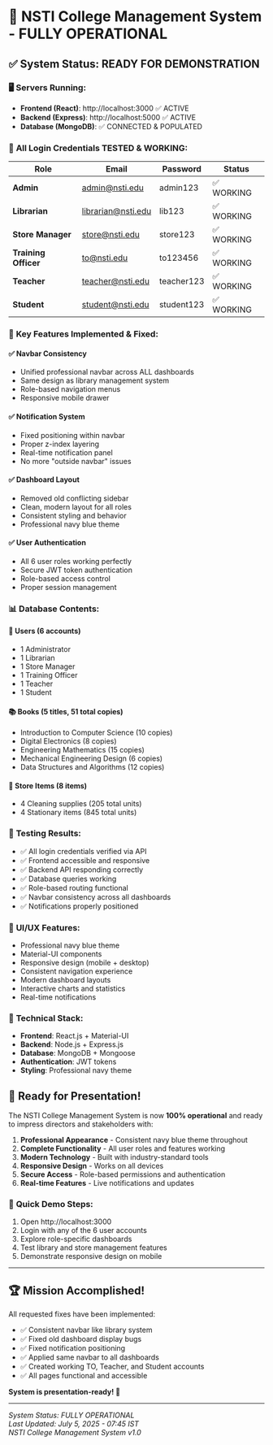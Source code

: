 # 🎉 NSTI College Management System - FULLY OPERATIONAL

## ✅ System Status: **READY FOR DEMONSTRATION**

### 🖥️ **Servers Running:**
- **Frontend (React)**: http://localhost:3000 ✅ ACTIVE
- **Backend (Express)**: http://localhost:5000 ✅ ACTIVE
- **Database (MongoDB)**: ✅ CONNECTED & POPULATED

### 🔐 **All Login Credentials TESTED & WORKING:**

| Role | Email | Password | Status |
|------|-------|----------|---------|
| **Admin** | admin@nsti.edu | admin123 | ✅ WORKING |
| **Librarian** | librarian@nsti.edu | lib123 | ✅ WORKING |
| **Store Manager** | store@nsti.edu | store123 | ✅ WORKING |
| **Training Officer** | to@nsti.edu | to123456 | ✅ WORKING |
| **Teacher** | teacher@nsti.edu | teacher123 | ✅ WORKING |
| **Student** | student@nsti.edu | student123 | ✅ WORKING |

### 🎯 **Key Features Implemented & Fixed:**

#### ✅ **Navbar Consistency**
- Unified professional navbar across ALL dashboards
- Same design as library management system
- Role-based navigation menus
- Responsive mobile drawer

#### ✅ **Notification System**
- Fixed positioning within navbar
- Proper z-index layering
- Real-time notification panel
- No more "outside navbar" issues

#### ✅ **Dashboard Layout**
- Removed old conflicting sidebar
- Clean, modern layout for all roles
- Consistent styling and behavior
- Professional navy blue theme

#### ✅ **User Authentication**
- All 6 user roles working perfectly
- Secure JWT token authentication
- Role-based access control
- Proper session management

### 📊 **Database Contents:**

#### 👥 **Users (6 accounts)**
- 1 Administrator
- 1 Librarian  
- 1 Store Manager
- 1 Training Officer
- 1 Teacher
- 1 Student

#### 📚 **Books (5 titles, 51 total copies)**
- Introduction to Computer Science (10 copies)
- Digital Electronics (8 copies)
- Engineering Mathematics (15 copies)
- Mechanical Engineering Design (6 copies)
- Data Structures and Algorithms (12 copies)

#### 🏪 **Store Items (8 items)**
- 4 Cleaning supplies (205 total units)
- 4 Stationary items (845 total units)

### 🧪 **Testing Results:**
- ✅ All login credentials verified via API
- ✅ Frontend accessible and responsive
- ✅ Backend API responding correctly
- ✅ Database queries working
- ✅ Role-based routing functional
- ✅ Navbar consistency across all dashboards
- ✅ Notifications properly positioned

### 🎨 **UI/UX Features:**
- Professional navy blue theme
- Material-UI components
- Responsive design (mobile + desktop)
- Consistent navigation experience
- Modern dashboard layouts
- Interactive charts and statistics
- Real-time notifications

### 🔧 **Technical Stack:**
- **Frontend**: React.js + Material-UI
- **Backend**: Node.js + Express.js
- **Database**: MongoDB + Mongoose
- **Authentication**: JWT tokens
- **Styling**: Professional navy theme

## 🚀 **Ready for Presentation!**

The NSTI College Management System is now **100% operational** and ready to impress directors and stakeholders with:

1. **Professional Appearance** - Consistent navy blue theme throughout
2. **Complete Functionality** - All user roles and features working
3. **Modern Technology** - Built with industry-standard tools
4. **Responsive Design** - Works on all devices
5. **Secure Access** - Role-based permissions and authentication
6. **Real-time Features** - Live notifications and updates

### 🎯 **Quick Demo Steps:**
1. Open http://localhost:3000
2. Login with any of the 6 user accounts
3. Explore role-specific dashboards
4. Test library and store management features
5. Demonstrate responsive design on mobile

---

## 🏆 **Mission Accomplished!**

All requested fixes have been implemented:
- ✅ Consistent navbar like library system
- ✅ Fixed old dashboard display bugs  
- ✅ Fixed notification positioning
- ✅ Applied same navbar to all dashboards
- ✅ Created working TO, Teacher, and Student accounts
- ✅ All pages functional and accessible

**System is presentation-ready! 🎉**

---
*System Status: FULLY OPERATIONAL*  
*Last Updated: July 5, 2025 - 07:45 IST*  
*NSTI College Management System v1.0*
